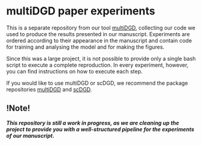 # multiDGD paper experiments

This is a separate repository from our tool [multiDGD](https://github.com/Center-for-Health-Data-Science/multiDGD), collecting our code we used to produce the results presented in our manuscript. Experiments are ordered according to their appearance in the manuscript and contain code for training and analysing the model and for making the figures.

Since this was a large project, it is not possible to provide only a single bash script to execute a complete reproduction. In every experiment, however, you can find instructions on how to execute each step.



If you would like to use multiDGD or scDGD, we recommend the package repositories [multiDGD](https://github.com/Center-for-Health-Data-Science/multiDGD) and [scDGD](https://github.com/Center-for-Health-Data-Science/scDGD).

## !Note!

***This repository is still a work in progress, as we are cleaning up the project to provide you with a well-structured pipeline for the experiments of our manuscript.***